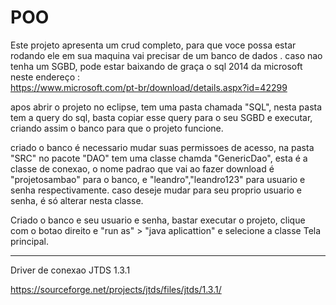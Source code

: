 # POO


Este projeto apresenta um crud completo, para que voce possa estar rodando ele em sua maquina  vai precisar de um banco de dados .
caso nao tenha um SGBD, pode estar baixando de graça o sql 2014 da microsoft neste endereço :  
https://www.microsoft.com/pt-br/download/details.aspx?id=42299

apos abrir  o projeto no eclipse,  tem uma pasta chamada "SQL", nesta pasta tem a query do sql, basta copiar esse query para o seu SGBD e 
executar, criando assim o banco para que o projeto funcione.

criado o banco  é necessario mudar suas permissoes de acesso, na pasta "SRC" no pacote "DAO" tem  uma classe chamda "GenericDao", 
esta é a classe de conexao, o nome padrao que vai ao fazer download é "projetosambao" para o banco, e "leandro","leandro123" para usuario
e senha respectivamente. caso deseje mudar para seu proprio usuario e senha, é só alterar nesta classe.


Criado o banco e seu usuario e senha, bastar executar o projeto,   clique com o botao direito e "run as" > "java aplicattion" e selecione a
classe Tela principal.


-------------------------------------------------------------------------------------------
 Driver de conexao JTDS 1.3.1
 
https://sourceforge.net/projects/jtds/files/jtds/1.3.1/






